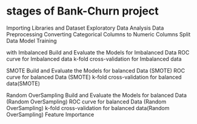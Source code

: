 # stages of Bank-Churn project 
Importing Libraries and Dataset
Exploratory Data Analysis
Data Preprocessing
        Converting Categorical Columns to Numeric Columns
Split Data
Model Training


with Imbalanced
        Build and Evaluate the Models for Imbalanced Data
        ROC curve for Imbalanced data
        k-fold cross-validation for Imbalanced data


SMOTE
        Build and Evaluate the Models for balanced Data (SMOTE)
        ROC curve for balanced Data (SMOTE)
        k-fold cross-validation for balanced data(SMOTE)


Random OverSampling
        Build and Evaluate the Models for balanced Data (Random OverSampling)
        ROC curve for balanced Data (Random OverSampling)
        k-fold cross-validation for balanced data(Random OverSampling)
        Feature Importance
